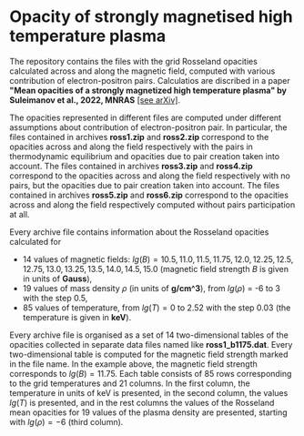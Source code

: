 # Opacity of strongly magnetised high temperature plasma

The repository contains the files with the grid Rosseland opacities calculated across and along the magnetic field, 
computed with various contribution of electron-positron pairs. 
Calculatios are discribed in a paper **"Mean opacities of a strongly magnetized high temperature plasma" by Suleimanov et al., 2022, MNRAS** 
[[see arXiv]](https://arxiv.org/abs/2210.09995).

The opacities represented in different files are computed under different assumptions about contribution of electron-positron pair. 
In particular, the files contained in archives **ross1.zip** and **ross2.zip** correspond to the opacities across and along the field respectively  with the pairs in thermodynamic equilibrium and opacities due to pair creation taken into account. 
The files contained in archives **ross3.zip** and **ross4.zip** correspond to the opacities across and along the field respectively with no pairs, but the opacities due to pair creation taken into account. 
The files contained in archives **ross5.zip** and **ross6.zip** correspond to the opacities across and along the field respectively  computed without pairs participation at all.

Every archive file contains information about the Rosseland opacities calculated for
- 14 values of magnetic fields: $lg(B) = 10.5, 11.0, 11.5, 11.75, 12.0, 12.25, 12.5, 12.75, 13.0, 13.25, 13.5, 14.0, 14.5, 15.0$ (magnetic field strength $B$ is given in units of **Gauss**),
- 19 values of mass density $\rho$ (in units of **g/cm^3**), from $lg(\rho)$ = -6 to 3 with the step $0.5$, 
- 85 values of temperature, from $lg(T) = 0$ to $2.52$ with the step $0.03$ (the temperature is given in **keV**).

Every archive file is organised as a set of 14 two-dimensional tables of the opacities collected in separate data files named like
**ross1_b1175.dat**. 
Every two-dimensional table is computed for the magnetic field strength marked in the file name.
In the example above, the magnetic field strength corresponds to $lg(B) = 11.75$. 
Each table consists of 85 rows corresponding to the grid temperatures and 21 columns. 
In the first column, the temperature in units of keV is presented, in the second column, the values  $lg(T)$ is presented, 
and in the rest columns the values of the Rosseland mean opacities for 19 values of the plasma density are presented, 
starting with $lg(\rho)=-6$ (third column).
